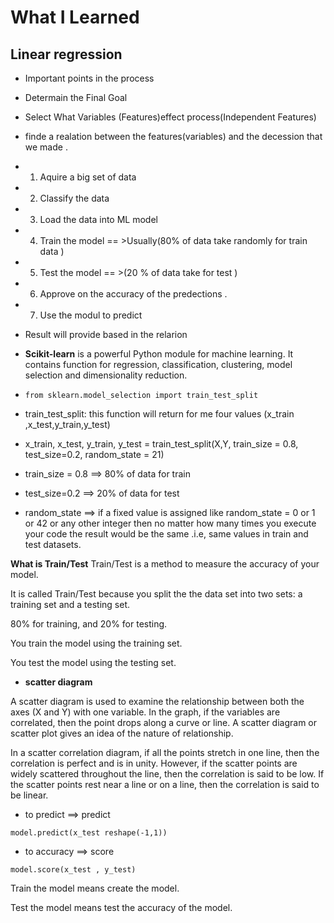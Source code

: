 # What I Learned 
## Linear regression

- Important points in the process
-  Determain the Final  Goal
-  Select  What Variables (Features)effect process(Independent Features)
-  finde a realation  between the features(variables) and the decession that we made .
 - 1.  Aquire a big set of data 

 - 2.  Classify the data 

 - 3.  Load the data into ML model 

-  4.  Train the model == >Usually(80% of data take randomly for train data ) 

-  5.  Test the model == >(20 % of data take for test  ) 

-  6.  Approve on the accuracy of the predections .

-  7.  Use the modul to predict

-  Result will provide based in the relarion 


- **Scikit-learn** is a powerful Python module for machine learning. It contains function for regression, classification, clustering, model selection and dimensionality reduction.

- `from sklearn.model_selection import train_test_split`
- train_test_split: this function will return for me four values  (x_train ,x_test,y_train,y_test)
- x_train, x_test, y_train, y_test = train_test_split(X,Y, train_size = 0.8, test_size=0.2, random_state = 21)
-  train_size = 0.8 ==> 80% of data for train 
- test_size=0.2  ==> 20% of data for test 
- random_state ==> if a fixed value is assigned like random_state = 0 or 1 or 42 or any other integer then no matter how many times you execute your code the result would be the same .i.e, same values in train and test datasets.

**What is Train/Test**
Train/Test is a method to measure the accuracy of your model.

It is called Train/Test because you split the the data set into two sets: a training set and a testing set.

80% for training, and 20% for testing.

You train the model using the training set.

You test the model using the testing set.



- **scatter diagram**

A scatter diagram is used to examine the relationship between both the axes (X and Y) with one variable. In the graph, if the variables are correlated, then the point drops along a curve or line. A scatter diagram or scatter plot gives an idea of the nature of relationship.

In a scatter correlation diagram, if all the points stretch in one line, then the correlation is perfect and is in unity. However, if the scatter points are widely scattered throughout the line, then the correlation is said to be low. If the scatter points rest near a line or on a line, then the correlation is said to be linear.


- to predict ==> predict

`model.predict(x_test reshape(-1,1))`

- to accuracy ==> score

`model.score(x_test , y_test)`







Train the model means create the model.

Test the model means test the accuracy of the model.


